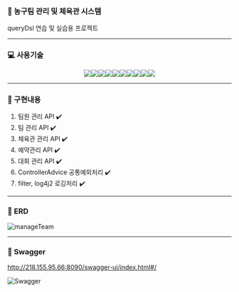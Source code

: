 ### 🏀 농구팀 관리 및 체육관 시스템
queryDsl 연습 및 실습용 프로젝트

------------

### 💻 사용기술
<p align="center">
<img src="https://img.shields.io/badge/Springboot-6DB33F?style=for-the-badge&logo=springboot&logoColor=white"/><img src="https://img.shields.io/badge/SpringDataJPA-6DB33F?style=for-the-badge"/><img src="https://img.shields.io/badge/QueryDsl-4479A1?style=for-the-badge"/><img src="https://img.shields.io/badge/ApacheTomcat-F8DC75?style=for-the-badge&logo=apachetomcat&logoColor=white"/><img src="https://img.shields.io/badge/MySql-4479A1?style=for-the-badge&logo=mysql&logoColor=white"/><img src="https://img.shields.io/badge/Gradle-02303A?style=for-the-badge&logo=gradle&logoColor=white"/><img src="https://img.shields.io/badge/Swagger-85EA2D?style=for-the-badge&logo=swagger&logoColor=white"/><img src="https://img.shields.io/badge/Docker-2496ED?style=for-the-badge&logo=docker&logoColor=white"/><img src="https://img.shields.io/badge/Jenkins-D24939?style=for-the-badge&logo=jenkins&logoColor=white"/><img src="https://img.shields.io/badge/Ubuntu-E95420?style=for-the-badge&logo=ubuntu&logoColor=white"/>
</p>

------------

### 📝 구현내용
1. 팀원 관리 API ✔️
2. 팀 관리 API ✔️
3. 체육관 관리 API ✔️
4. 예약관리 API ✔️
5. 대회 관리 API ✔️
6. ControllerAdvice 공통예외처리 ✔️
7. filter, log4j2 로깅처리 ✔️

------------

### 💾 ERD
![manageTeam](https://github.com/SangkiHan/manageTeam/assets/68369248/db1d8dcf-e7c8-4c3b-af59-56d2db9ad783)

------------

### 📜 Swagger
http://218.155.95.66:8090/swagger-ui/index.html#/

![Swagger](https://github.com/SangkiHan/manageTeam/assets/68369248/156cb07e-90a1-4abb-9f89-87dc554137bf)




